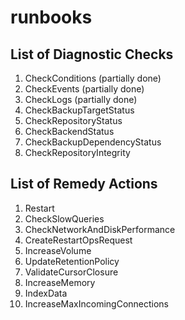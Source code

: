 # runbooks

## List of Diagnostic Checks
1. CheckConditions (partially done)
2. CheckEvents     (partially done)
3. CheckLogs       (partially done)
4. CheckBackupTargetStatus
5. CheckRepositoryStatus
6. CheckBackendStatus
7. CheckBackupDependencyStatus 
8. CheckRepositoryIntegrity

## List of Remedy Actions
1. Restart
2. CheckSlowQueries
3. CheckNetworkAndDiskPerformance
4. CreateRestartOpsRequest
5. IncreaseVolume
6. UpdateRetentionPolicy
7. ValidateCursorClosure
8. IncreaseMemory
9. IndexData
10. IncreaseMaxIncomingConnections
